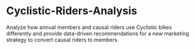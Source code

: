 # Cyclistic-Riders-Analysis
Analyze how annual members and causal riders use Cyclistic bikes differently and provide data-driven recommendations for a new marketing strategy to convert causal riders to members
